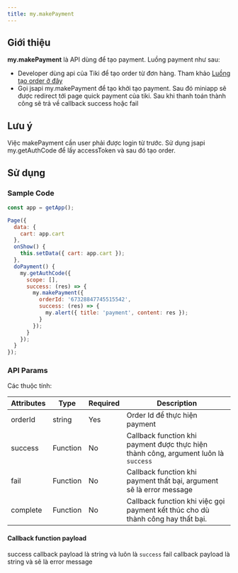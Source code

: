 ```yaml
---
title: my.makePayment
---
```


## Giới thiệu

**my.makePayment** là API dùng để tạo payment. Luồng payment như sau:

- Developer dùng api của Tiki để tạo order từ đơn hàng. Tham khảo [Luồng tạo order ở đây](./backend-api/platform-api/payment/overview.md)
- Gọi jsapi my.makePayment để tạo khởi tạo payment. Sau đó miniapp sẽ được redirect tới page quick payment của tiki. Sau khi thanh toán thành công sẽ trả về callback success hoặc fail

## Lưu ý

Việc makePayment cần user phải được login từ trước. Sử dụng jsapi my.getAuthCode để lấy accessToken và sau đó tạo order.

## Sử dụng

### Sample Code

```js
const app = getApp();

Page({
  data: {
    cart: app.cart
  },
  onShow() {
    this.setData({ cart: app.cart });
  },
  doPayment() {
    my.getAuthCode({
      scope: [],
      success: (res) => {
        my.makePayment({
          orderId: '67328847745515542',
          success: (res) => {
            my.alert({ title: 'payment', content: res });
          }
        });
      }
    });
  }
});
```

### API Params

Các thuộc tính:

| Attributes | Type     | Required | Description                                                                         |
| ---------- | -------- | -------- | ----------------------------------------------------------------------------------- |
| orderId    | string   | Yes      | Order Id để thực hiện payment                                                       |
| success    | Function | No       | Callback function khi payment được thực hiện thành công, argument luôn là `success` |
| fail       | Function | No       | Callback function khi payment thất bại, argument sẽ là error message                |
| complete   | Function | No       | Callback function khi việc gọi payment kết thúc cho dù thành công hay thất bại.     |

#### Callback function payload

success callback payload là string và luôn là `success`
fail callback payload là string và sẽ là error message
